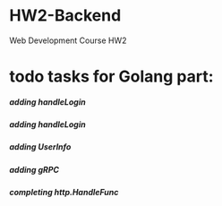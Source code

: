# HW2-Backend
Web Development Course HW2

# todo tasks for Golang part:

##### adding handleLogin

##### adding handleLogin

##### adding UserInfo

##### adding gRPC

##### completing http.HandleFunc
